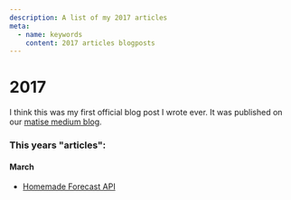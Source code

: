 ```yaml
---
description: A list of my 2017 articles
meta:
  - name: keywords
    content: 2017 articles blogposts
---
```


# 2017

I think this was my first official blog post I wrote ever. It was published on our [matise medium blog](https://blog.matise.nl/).

### This years "articles":

#### March
- [Homemade Forecast API](./03-04-homemade-forecast-api.md)
